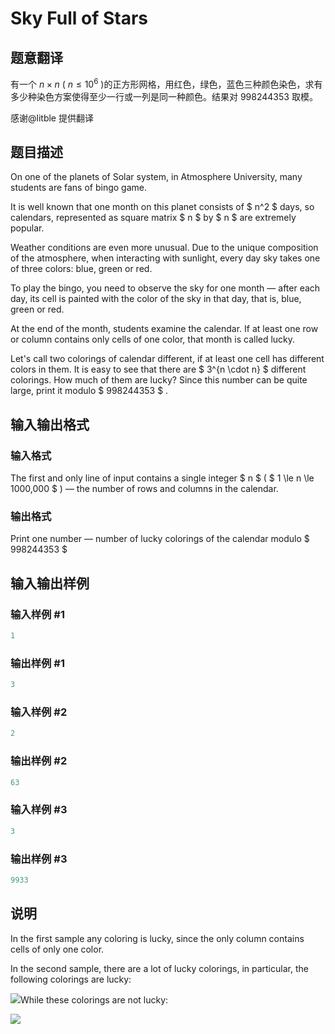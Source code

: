 # Sky Full of Stars

## 题意翻译

有一个 $n \times n$ ( $n \leq 10^6$ )的正方形网格，用红色，绿色，蓝色三种颜色染色，求有多少种染色方案使得至少一行或一列是同一种颜色。结果对 $998244353$ 取模。

感谢@litble 提供翻译

## 题目描述

On one of the planets of Solar system, in Atmosphere University, many students are fans of bingo game.

It is well known that one month on this planet consists of $ n^2 $ days, so calendars, represented as square matrix $ n $ by $ n $ are extremely popular.

Weather conditions are even more unusual. Due to the unique composition of the atmosphere, when interacting with sunlight, every day sky takes one of three colors: blue, green or red.

To play the bingo, you need to observe the sky for one month — after each day, its cell is painted with the color of the sky in that day, that is, blue, green or red.

At the end of the month, students examine the calendar. If at least one row or column contains only cells of one color, that month is called lucky.

Let's call two colorings of calendar different, if at least one cell has different colors in them. It is easy to see that there are $ 3^{n \cdot n} $ different colorings. How much of them are lucky? Since this number can be quite large, print it modulo $ 998244353 $ .

## 输入输出格式

### 输入格式

The first and only line of input contains a single integer $ n $ ( $ 1 \le n \le 1000\,000 $ ) — the number of rows and columns in the calendar.

### 输出格式

Print one number — number of lucky colorings of the calendar modulo $ 998244353 $

## 输入输出样例

### 输入样例 #1

```cpp
1

```
### 输出样例 #1

```cpp
3

```
### 输入样例 #2

```cpp
2

```
### 输出样例 #2

```cpp
63

```
### 输入样例 #3

```cpp
3

```
### 输出样例 #3

```cpp
9933

```
## 说明

In the first sample any coloring is lucky, since the only column contains cells of only one color.

In the second sample, there are a lot of lucky colorings, in particular, the following colorings are lucky:

![](https://cdn.luogu.com.cn/upload/vjudge_pic/CF997C/ac5b00cad39330de8487d369f95c472d2789d588.png)While these colorings are not lucky:

![](https://cdn.luogu.com.cn/upload/vjudge_pic/CF997C/d7e778adcf49c4573cc1d5ca5e208443325ff00a.png)

